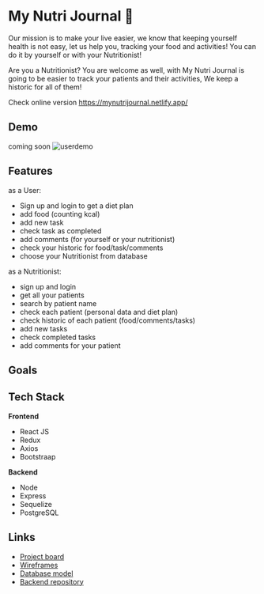# My Nutri Journal 🍊

Our mission is to make your live easier, we know that keeping yourself health is not easy, let us help you, tracking your food and activities!
You can do it by yourself or with your Nutritionist!

Are you a Nutritionist?
You are welcome as well, with My Nutri Journal is going to be easier to track your patients and their activities, 
We keep a historic for all of them!

Check online version https://mynutrijournal.netlify.app/

## Demo

coming soon
![userdemo](https://github.com/Andressafmachado/MyNutriJournal-frontend/blob/master/images/user.gif)

## Features

as a User:
- Sign up and login to get a diet plan
- add food (counting kcal)
- add new task
- check task as completed
- add comments (for yourself or your nutritionist)
- check your historic for food/task/comments
- choose your Nutritionist from database

as a Nutritionist:
- sign up and login 
- get all your patients
- search by patient name
- check each patient (personal data and diet plan)
- check historic of each patient (food/comments/tasks)
- add new tasks
- check completed tasks
- add comments for your patient


## Goals



## Tech Stack

**Frontend**
- React JS
- Redux
- Axios
- Bootstraap

**Backend**
- Node
- Express
- Sequelize
- PostgreSQL 


## Links

- [Project board](https://github.com/Andressafmachado/MyNutriJournal-frontend/projects/1) 
- [Wireframes](https://wireframepro.mockflow.com/view/Md6ef2eb7dfdb90db2af9f513154c73d11617381694622#/page/369d400476a04d66825bbe87d48beeb4)
- [Database model](https://dbdiagram.io/d/606c5ca0ecb54e10c33ee9e6)
- [Backend repository](https://github.com/Andressafmachado/MyNutriJournal-backend)
